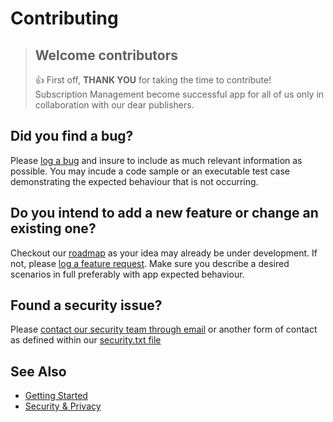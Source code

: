 # Contributing
<!-- theme: success -->
> ## Welcome contributors
> 👍 First off, **THANK YOU** for taking the time to contribute! Subscription Management become successful app for all of us only in collaboration with our dear publishers.

## Did you find a bug?
Please [log a bug](https://github.com/thetanz/smp-docs/issues/new?assignees=vody&labels=bug&template=bug_report.md&title=) and insure to include as much relevant information as possible. You may incude a code sample or an executable test case demonstrating the expected behaviour that is not occurring.

## Do you intend to add a new feature or change an existing one?
Checkout our [roadmap](https://github.com/thetanz/smp-docs/projects/1?fullscreen=true) as your idea may already be under development. If not, please [log a feature request](https://github.com/thetanz/smp-docs/issues/new?assignees=vody&labels=enhancement&template=feature_request.md&title=). Make sure you describe a desired scenarios in full preferably with app expected behaviour.

## Found a security issue?
Please [contact our security team through email](https://github.com/thetanz/smp-docs/security/policy) or another form of contact as defined within our [security.txt file](https://www.theta.co.nz/.well-known/security.txt)

## See Also
- [Getting Started](GettingStarted.md)
- [Security & Privacy](Overview/Security&Privacy.md)